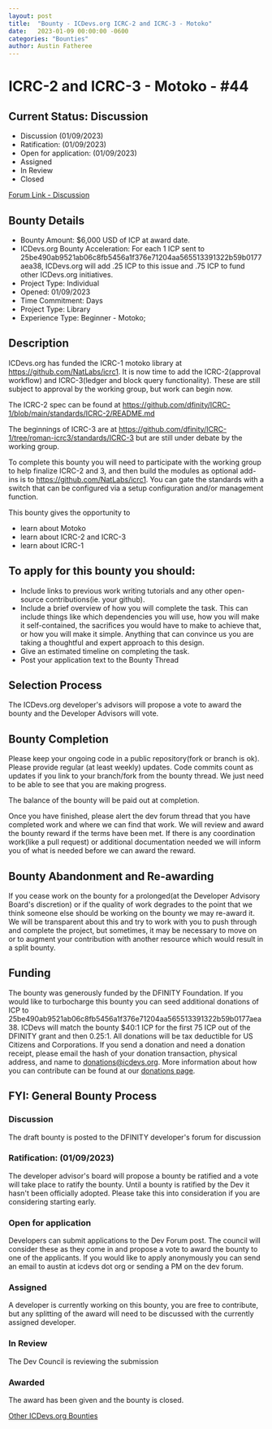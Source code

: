 ```yaml
---
layout: post
title:  "Bounty - ICDevs.org ICRC-2 and ICRC-3 - Motoko"
date:   2023-01-09 00:00:00 -0600
categories: "Bounties"
author: Austin Fatheree
---
```


# ICRC-2 and ICRC-3 - Motoko - #44

## Current Status: Discussion

* Discussion (01/09/2023)
* Ratification: (01/09/2023) 
* Open for application: (01/09/2023)
* Assigned 
* In Review 
* Closed 

[Forum Link - Discussion]()

## Bounty Details

* Bounty Amount: $6,000 USD of ICP at award date.
* ICDevs.org Bounty Acceleration: For each 1 ICP sent to 25be490ab9521ab06c8fb5456a1f376e71204aa565513391322b59b0177aea38, ICDevs.org will add  .25 ICP to this issue and .75 ICP to fund other ICDevs.org initiatives.
* Project Type: Individual
* Opened: 01/09/2023
* Time Commitment: Days
* Project Type: Library
* Experience Type: Beginner - Motoko;

## Description

ICDevs.org has funded the ICRC-1 motoko library at https://github.com/NatLabs/icrc1. It is now time to add the ICRC-2(approval workflow) and ICRC-3(ledger and block query functionality).  These are still subject to approval by the working group, but work can begin now.

The ICRC-2 spec can be found at https://github.com/dfinity/ICRC-1/blob/main/standards/ICRC-2/README.md

The beginnings of ICRC-3 are at https://github.com/dfinity/ICRC-1/tree/roman-icrc3/standards/ICRC-3 but are still under debate by the working group.

To complete this bounty you will need to participate with the working group to help finalize ICRC-2 and 3, and then build the modules as optional add-ins is to https://github.com/NatLabs/icrc1.  You can gate the standards with a switch that can be configured via a setup configuration and/or management function.

This bounty gives the opportunity to

* learn about Motoko
* learn about ICRC-2 and ICRC-3
* learn about ICRC-1

## To apply for this bounty you should:

* Include links to previous work writing tutorials and any other open-source contributions(ie. your github).
* Include a brief overview of how you will complete the task. This can include things like which dependencies you will use, how you will make it self-contained, the sacrifices you would have to make to achieve that, or how you will make it simple. Anything that can convince us you are taking a thoughtful and expert approach to this design.
* Give an estimated timeline on completing the task.
* Post your application text to the Bounty Thread

## Selection Process

The ICDevs.org developer's advisors will propose a vote to award the bounty and the Developer Advisors will vote.

## Bounty Completion

Please keep your ongoing code in a public repository(fork or branch is ok). Please provide regular (at least weekly) updates.  Code commits count as updates if you link to your branch/fork from the bounty thread.  We just need to be able to see that you are making progress.

The balance of the bounty will be paid out at completion.

Once you have finished, please alert the dev forum thread that you have completed work and where we can find that work.  We will review and award the bounty reward if the terms have been met.  If there is any coordination work(like a pull request) or additional documentation needed we will inform you of what is needed before we can award the reward.

## Bounty Abandonment and Re-awarding

If you cease work on the bounty for a prolonged(at the Developer Advisory Board's discretion) or if the quality of work degrades to the point that we think someone else should be working on the bounty we may re-award it.  We will be transparent about this and try to work with you to push through and complete the project, but sometimes, it may be necessary to move on or to augment your contribution with another resource which would result in a split bounty.

## Funding

The bounty was generously funded by the DFINITY Foundation. If you would like to turbocharge this bounty you can seed additional donations of ICP to 25be490ab9521ab06c8fb5456a1f376e71204aa565513391322b59b0177aea38.  ICDevs will match the bounty $40:1 ICP for the first 75 ICP out of the DFINITY grant and then 0.25:1.  All donations will be tax deductible for US Citizens and Corporations.  If you send a donation and need a donation receipt, please email the hash of your donation transaction, physical address, and name to donations@icdevs.org.  More information about how you can contribute can be found at our [donations page](https://icdevs.org/donations.html).


## FYI: General Bounty Process

### Discussion

The draft bounty is posted to the DFINITY developer's forum for discussion

### Ratification: (01/09/2023)

The developer advisor's board will propose a bounty be ratified and a vote will take place to ratify the bounty.  Until a bounty is ratified by the Dev it hasn't been officially adopted. Please take this into consideration if you are considering starting early.

### Open for application

Developers can submit applications to the Dev Forum post.  The council will consider these as they come in and propose a vote to award the bounty to one of the applicants.  If you would like to apply anonymously you can send an email to austin at icdevs dot org or sending a PM on the dev forum.

### Assigned

A developer is currently working on this bounty, you are free to contribute, but any splitting of the award will need to be discussed with the currently assigned developer.

### In Review

The Dev Council is reviewing the submission

### Awarded

The award has been given and the bounty is closed.



[Other ICDevs.org Bounties](https://icdevs.org/bounties.html)

